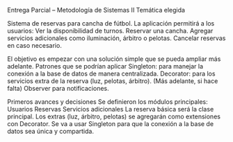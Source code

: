 Entrega Parcial – Metodología de Sistemas II
Temática elegida

Sistema de reservas para cancha de fútbol.
La aplicación permitirá a los usuarios:
Ver la disponibilidad de turnos.
Reservar una cancha.
Agregar servicios adicionales como iluminación, árbitro o pelotas.
Cancelar reservas en caso necesario.

El objetivo es empezar con una solución simple que se pueda ampliar más adelante.
Patrones que se podrían aplicar 
Singleton: para manejar la conexión a la base de datos de manera centralizada.
Decorator: para los servicios extra de la reserva (luz, pelotas, árbitro).
(Más adelante, si hace falta) Observer para notificaciones.

Primeros avances y decisiones
Se definieron los módulos principales:
Usuarios
Reservas
Servicios adicionales
La reserva básica será la clase principal.
Los extras (luz, árbitro, pelotas) se agregarán como extensiones con Decorator.
Se va a usar Singleton para que la conexión a la base de datos sea única y compartida.
